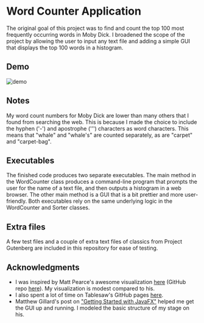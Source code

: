 # Word Counter Application

The original goal of this project was to find and count the top 100 most frequently occurring words in Moby Dick.  I broadened the scope of the project by allowing the user to input any text file and adding a simple GUI that displays the top 100 words in a histogram.  

## Demo
![demo](https://user-images.githubusercontent.com/21344516/118546703-ef338e00-b71d-11eb-9d7d-7e0a65bf612c.gif)


## Notes

My word count numbers for Moby Dick are lower than many others that I found from searching the web.  This is because I made the choice to include the hyphen ('-') and apostrophe ('’') characters as word characters.  This means that "whale" and "whale's" are counted separately, as are "carpet" and "carpet-bag".  
 
## Executables

The finished code produces two separate executables.  The main method in the WordCounter class produces a command-line program that prompts the user for the name of a text file, and then outputs a histogram in a web browser.  The other main method is a GUI that is a bit prettier and more user-friendly.  Both executables rely on the same underlying logic in the WordCounter and Sorter classes.

## Extra files

A few test files and a couple of extra text files of classics from Project Gutenberg are included in this repository for ease of testing.

## Acknowledgments

* I was inspired by Matt Pearce's awesome visualization [here](https://roadtolarissa.com/whalewords/) (GitHub repo [here](https://github.com/1wheel/whalewords)).  My visualization is modest compared to his.
* I also spent a lot of time on Tablesaw's GitHub pages [here](https://jtablesaw.github.io/tablesaw/userguide/toc).
* Matthew Gillard's post on ["Getting Started with JavaFX"](https://www.twilio.com/blog/getting-started-with-javafx) helped me get the GUI up and running. I modeled the basic structure of my stage on his. 

